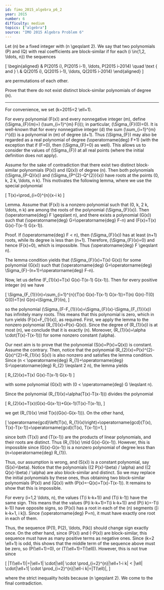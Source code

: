 ```yaml
---
id: fimo_2015_algebra_p6_2
year: 2015
number: 6
difficulty: medium
topics: ["algebra"]
source: "IMO 2015 Algebra Problem 6"
---
```


Let \(n\) be a fixed integer with \(n \geqslant 2\). We say that two polynomials \(P\) and \(Q\) with real coefficients are block-similar if for each \(i \in\{1,2, \ldots, n\}\) the sequences

\[
\begin{aligned}
& P(2015 i), P(2015 i-1), \ldots, P(2015 i-2014) \quad \text { and } \\
& Q(2015 i), Q(2015 i-1), \ldots, Q(2015 i-2014)
\end{aligned}
\]

are permutations of each other.

Prove that there do not exist distinct block-similar polynomials of degree \(n\).

---
For convenience, we set \(k=2015=2 \ell+1\).

For every polynomial \(F(x)\) and every nonnegative integer \(m\), define \(\Sigma_{F}(m)=\) \(\sum_{i=1}^{m} F(i)\); in particular, \(\Sigma_{F}(0)=0\). It is well-known that for every nonnegative integer \(d\) the sum \(\sum_{i=1}^{m} i^{d}\) is a polynomial in \(m\) of degree \(d+1\). Thus \(\Sigma_{F}\) may also be regarded as a real polynomial of degree \(\operatorname{deg} F+1\) (with the exception that if \(F=0\), then \(\Sigma_{F}=0\) as well). This allows us to consider the values of \(\Sigma_{F}\) at all real points (where the initial definition does not apply).

Assume for the sake of contradiction that there exist two distinct block-similar polynomials \(P(x)\) and \(Q(x)\) of degree \(n\). Then both polynomials \(\Sigma_{P-Q}(x)\) and \(\Sigma_{P^{2}-Q^{2}}(x)\) have roots at the points \(0, k, 2 k, \ldots, n k\). This motivates the following lemma, where we use the special polynomial

\[
T(x)=\prod_{i=0}^{n}(x-i k)
\]

Lemma. Assume that \(F(x)\) is a nonzero polynomial such that \(0, k, 2 k, \ldots, n k\) are among the roots of the polynomial \(\Sigma_{F}(x)\). Then \(\operatorname{deg} F \geqslant n\), and there exists a polynomial \(G(x)\) such that \(\operatorname{deg} G=\operatorname{deg} F-n\) and \(F(x)=T(x) G(x)-T(x-1) G(x-1)\).

Proof. If \(\operatorname{deg} F < n\), then \(\Sigma_{F}(x)\) has at least \(n+1\) roots, while its degree is less than \(n+1\). Therefore, \(\Sigma_{F}(x)=0\) and hence \(F(x)=0\), which is impossible. Thus \(\operatorname{deg} F \geqslant n\).

The lemma condition yields that \(\Sigma_{F}(x)=T(x) G(x)\) for some polynomial \(G(x)\) such that \(\operatorname{deg} G=\operatorname{deg} \Sigma_{F}-(n+1)=\operatorname{deg} F-n\).

Now, let us define \(F_{1}(x)=T(x) G(x)-T(x-1) G(x-1)\). Then for every positive integer \(n\) we have

\[
\Sigma_{F_{1}}(n)=\sum_{i=1}^{n}(T(x) G(x)-T(x-1) G(x-1))=T(n) G(n)-T(0) G(0)=T(n) G(n)=\Sigma_{F}(n),
\]

so the polynomial \(\Sigma_{F-F_{1}}(x)=\Sigma_{F}(x)-\Sigma_{F_{1}}(x)\) has infinitely many roots. This means that this polynomial is zero, which in turn yields \(F(x)=F_{1}(x)\), as required. First, we apply the lemma to the nonzero polynomial \(R_{1}(x)=P(x)-Q(x)\). Since the degree of \(R_{1}(x)\) is at most \(n\), we conclude that it is exactly \(n\). Moreover, \(R_{1}(x)=\alpha \cdot(T(x)-T(x-1))\) for some nonzero constant \(\alpha\).

Our next aim is to prove that the polynomial \(S(x)=P(x)+Q(x)\) is constant. Assume the contrary. Then, notice that the polynomial \(R_{2}(x)=P(x)^{2}-Q(x)^{2}=R_{1}(x) S(x)\) is also nonzero and satisfies the lemma condition. Since \(n < \operatorname{deg} R_{1}+\operatorname{deg} S=\operatorname{deg} R_{2} \leqslant 2 n\), the lemma yields

\[
R_{2}(x)=T(x) G(x)-T(x-1) G(x-1)
\]

with some polynomial \(G(x)\) with \(0 < \operatorname{deg} G \leqslant n\).

Since the polynomial \(R_{1}(x)=\alpha(T(x)-T(x-1))\) divides the polynomial

\[
R_{2}(x)=T(x)(G(x)-G(x-1))+G(x-1)(T(x)-T(x-1)),
\]

we get \(R_{1}(x) \mid T(x)(G(x)-G(x-1))\). On the other hand,

\[
\operatorname{gcd}\left(T(x), R_{1}(x)\right)=\operatorname{gcd}(T(x), T(x)-T(x-1))=\operatorname{gcd}(T(x), T(x-1))=1,
\]

since both \(T(x)\) and \(T(x-1)\) are the products of linear polynomials, and their roots are distinct. Thus \(R_{1}(x) \mid G(x)-G(x-1)\). However, this is impossible since \(G(x)-G(x-1)\) is a nonzero polynomial of degree less than \(n=\operatorname{deg} R_{1}\).

Thus, our assumption is wrong, and \(S(x)\) is a constant polynomial, say \(S(x)=\beta\). Notice that the polynomials \((2 P(x)-\beta) / \alpha\) and \((2 Q(x)-\beta) / \alpha\) are also block-similar and distinct. So we may replace the initial polynomials by these ones, thus obtaining two block-similar polynomials \(P(x)\) and \(Q(x)\) with \(P(x)=-Q(x)=T(x)-T(x-1)\). It remains to show that this is impossible.

For every \(i=1,2 \ldots, n\), the values \(T(i k-k+1)\) and \(T(i k-1)\) have the same sign. This means that the values \(P(i k-k+1)=T(i k-k+1)\) and \(P(i k)=-T(i k-1)\) have opposite signs, so \(P(x)\) has a root in each of the \(n\) segments \([i k-k+1, i k]\). Since \(\operatorname{deg} P=n\), it must have exactly one root in each of them.

Thus, the sequence \(P(1), P(2), \ldots, P(k)\) should change sign exactly once. On the other hand, since \(P(x)\) and \(-P(x)\) are block-similar, this sequence must have as many positive terms as negative ones. Since \(k=2 \ell+1\) is odd, this shows that the middle term of the sequence above must be zero, so \(P(\ell+1)=0\), or \(T(\ell+1)=T(\ell)\). However, this is not true since

\[
|T(\ell+1)|=|\ell+1| \cdot|\ell| \cdot \prod_{i=2}^{n}|\ell+1-i k| < |\ell| \cdot|\ell+1| \cdot \prod_{i=2}^{n}|\ell-i k|=|T(\ell)|,
\]

where the strict inequality holds because \(n \geqslant 2\). We come to the final contradiction.
